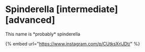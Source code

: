 # Spinderella \[intermediate] \[advanced]

This name is \*probably\* spinderella

{% embed url="https://www.instagram.com/p/CUtksXrlJDt/" %}
